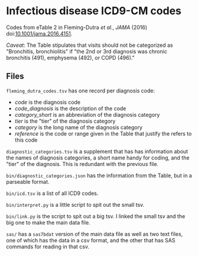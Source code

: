 # Infectious disease ICD9-CM codes

Codes from eTable 2 in Fleming-Dutra *et al*., *JAMA* (2016)
doi:[10.1001/jama.2016.4151](http://dx.doi.org/10.1001/jama.2016.4151).

*Caveat*: The Table stipulates that visits should not be categorized as
"Bronchitis, bronchiolitis" if "the 2nd or 3rd diagnosis was chronic bronchitis
(491), emphysema (492), or COPD (496)."

## Files

`fleming_dutra_codes.tsv` has one record per diagnosis code:

- *code* is the diagnosis code
- *code_diagnosis* is the description of the code
- *category_short* is an abbreviation of the diagnosis category
- *tier* is the "tier" of the diagnosis category
- *category* is the long name of the diagnosis category
- *reference* is the code or range given in the Table that justify the refers to this code

`diagnostic_categories.tsv` is a supplement that has has information about
the names of diagnosis categories, a short name handy for coding, and the
"tier" of the diagnosis. This is redundant with the previous file.

`bin/diagnostic_categories.json` has the information from the Table, but in a parseable format.

`bin/icd.tsv` is a list of all ICD9 codes.

`bin/interpret.py` is a little script to spit out the small tsv.

`bin/link.py` is the script to spit out a big tsv. I linked the small tsv and
the big one to make the main data file.

`sas/` has a `sas7bdat` version of the main data file as well as two text
files, one of which has the data in a csv format, and the other that has SAS
commands for reading in that csv.
